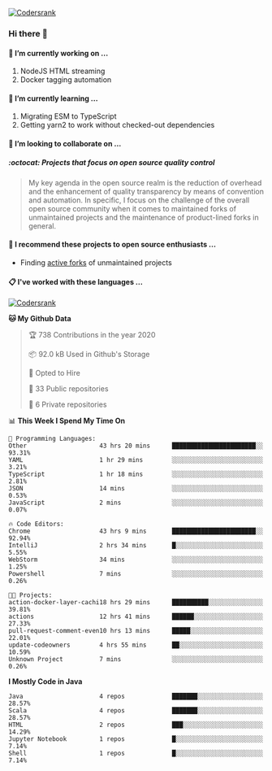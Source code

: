 [![Codersrank](https://cdn.image4.io/matfax/c_scale,w_540/codersrank.png)](https://profile.codersrank.io/user/matfax)

### Hi there 👋

#### 🔭 I’m currently working on ...

1. NodeJS HTML streaming
1. Docker tagging automation

#### 🌱 I’m currently learning ...

1. Migrating ESM to TypeScript
1. Getting yarn2 to work without checked-out dependencies

#### 👯 I’m looking to collaborate on ...

##### :octocat: Projects that focus on open source quality control
> My key agenda in the open source realm is the reduction of overhead and the enhancement of quality transparency by means of convention and automation. In specific, I focus on the challenge of the overall open source community when it comes to maintained forks of unmaintained projects and the maintenance of product-lined forks in general.

#### :rocket: I recommend these projects to open source enthusiasts ...

* Finding [active forks](https://github.com/techgaun/active-forks) of unmaintained projects

#### :clipboard: I've worked with these languages ...

[![Codersrank](https://cdn.image4.io/matfax/c_scale,w_760/languages.png)](https://profile.codersrank.io/user/matfax)

<!--START_SECTION:waka-->
**🐱 My Github Data** 

> 🏆 738 Contributions in the year 2020
 > 
> 📦 92.0 kB Used in Github's Storage 
 > 
> 💼 Opted to Hire
 > 
> 📜 33 Public repositories
 > 
> 🔑 6 Private repositories 

📊 **This Week I Spend My Time On** 

```text
💬 Programming Languages: 
Other                    43 hrs 20 mins      ███████████████████████░░   93.31% 
YAML                     1 hr 29 mins        ░░░░░░░░░░░░░░░░░░░░░░░░░   3.21% 
TypeScript               1 hr 18 mins        ░░░░░░░░░░░░░░░░░░░░░░░░░   2.81% 
JSON                     14 mins             ░░░░░░░░░░░░░░░░░░░░░░░░░   0.53% 
JavaScript               2 mins              ░░░░░░░░░░░░░░░░░░░░░░░░░   0.07%

🔥 Code Editors: 
Chrome                   43 hrs 9 mins       ███████████████████████░░   92.94% 
IntelliJ                 2 hrs 34 mins       █░░░░░░░░░░░░░░░░░░░░░░░░   5.55% 
WebStorm                 34 mins             ░░░░░░░░░░░░░░░░░░░░░░░░░   1.25% 
Powershell               7 mins              ░░░░░░░░░░░░░░░░░░░░░░░░░   0.26%

🐱‍💻 Projects: 
action-docker-layer-cachi18 hrs 29 mins      ██████████░░░░░░░░░░░░░░░   39.81% 
actions                  12 hrs 41 mins      ██████░░░░░░░░░░░░░░░░░░░   27.33% 
pull-request-comment-even10 hrs 13 mins      █████░░░░░░░░░░░░░░░░░░░░   22.01% 
update-codeowners        4 hrs 55 mins       ██░░░░░░░░░░░░░░░░░░░░░░░   10.59% 
Unknown Project          7 mins              ░░░░░░░░░░░░░░░░░░░░░░░░░   0.26%

```

**I Mostly Code in Java** 

```text
Java                     4 repos             ███████░░░░░░░░░░░░░░░░░░   28.57% 
Scala                    4 repos             ███████░░░░░░░░░░░░░░░░░░   28.57% 
HTML                     2 repos             ███░░░░░░░░░░░░░░░░░░░░░░   14.29% 
Jupyter Notebook         1 repos             █░░░░░░░░░░░░░░░░░░░░░░░░   7.14% 
Shell                    1 repos             █░░░░░░░░░░░░░░░░░░░░░░░░   7.14%

```



<!--END_SECTION:waka-->

<!--
**matfax/matfax** is a ✨ _special_ ✨ repository because its `README.md` (this file) appears on your GitHub profile.

Here are some ideas to get you started:

- 🔭 I’m currently working on ...
- 🌱 I’m currently learning ...
- 👯 I’m looking to collaborate on ...
- 🤔 I’m looking for help with ...
- 💬 Ask me about ...
- 📫 How to reach me: ...
- 😄 Pronouns: ...
- ⚡ Fun fact: ...
-->
